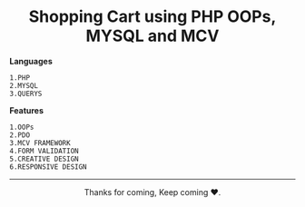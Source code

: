 <h1 align="center">Shopping Cart using PHP OOPs, MYSQL and MCV</h1>

**Languages**
```
1.PHP
2.MYSQL
3.QUERYS
```
**Features**
```
1.OOPs
2.PDO 
3.MCV FRAMEWORK
4.FORM VALIDATION
5.CREATIVE DESIGN
6.RESPONSIVE DESIGN
```

<hr>

<p align="center">Thanks for coming, Keep coming ❤️.</p>